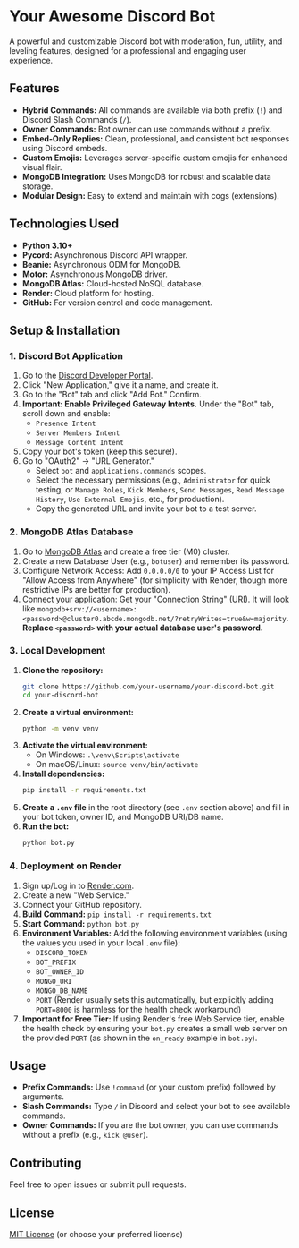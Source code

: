 # Your Awesome Discord Bot

A powerful and customizable Discord bot with moderation, fun, utility, and leveling features, designed for a professional and engaging user experience.

## Features

*   **Hybrid Commands:** All commands are available via both prefix (`!`) and Discord Slash Commands (`/`).
*   **Owner Commands:** Bot owner can use commands without a prefix.
*   **Embed-Only Replies:** Clean, professional, and consistent bot responses using Discord embeds.
*   **Custom Emojis:** Leverages server-specific custom emojis for enhanced visual flair.
*   **MongoDB Integration:** Uses MongoDB for robust and scalable data storage.
*   **Modular Design:** Easy to extend and maintain with cogs (extensions).

## Technologies Used

*   **Python 3.10+**
*   **Pycord:** Asynchronous Discord API wrapper.
*   **Beanie:** Asynchronous ODM for MongoDB.
*   **Motor:** Asynchronous MongoDB driver.
*   **MongoDB Atlas:** Cloud-hosted NoSQL database.
*   **Render:** Cloud platform for hosting.
*   **GitHub:** For version control and code management.

## Setup & Installation

### 1. Discord Bot Application

1.  Go to the [Discord Developer Portal](https://discord.com/developers/applications).
2.  Click "New Application," give it a name, and create it.
3.  Go to the "Bot" tab and click "Add Bot." Confirm.
4.  **Important: Enable Privileged Gateway Intents.** Under the "Bot" tab, scroll down and enable:
    *   `Presence Intent`
    *   `Server Members Intent`
    *   `Message Content Intent`
5.  Copy your bot's token (keep this secure!).
6.  Go to "OAuth2" -> "URL Generator."
    *   Select `bot` and `applications.commands` scopes.
    *   Select the necessary permissions (e.g., `Administrator` for quick testing, or `Manage Roles`, `Kick Members`, `Send Messages`, `Read Message History`, `Use External Emojis`, etc., for production).
    *   Copy the generated URL and invite your bot to a test server.

### 2. MongoDB Atlas Database

1.  Go to [MongoDB Atlas](https://www.mongodb.com/cloud/atlas) and create a free tier (M0) cluster.
2.  Create a new Database User (e.g., `botuser`) and remember its password.
3.  Configure Network Access: Add `0.0.0.0/0` to your IP Access List for "Allow Access from Anywhere" (for simplicity with Render, though more restrictive IPs are better for production).
4.  Connect your application: Get your "Connection String" (URI). It will look like `mongodb+srv://<username>:<password>@cluster0.abcde.mongodb.net/?retryWrites=true&w=majority`. **Replace `<password>` with your actual database user's password.**

### 3. Local Development

1.  **Clone the repository:**
    ```bash
    git clone https://github.com/your-username/your-discord-bot.git
    cd your-discord-bot
    ```
2.  **Create a virtual environment:**
    ```bash
    python -m venv venv
    ```
3.  **Activate the virtual environment:**
    *   On Windows: `.\venv\Scripts\activate`
    *   On macOS/Linux: `source venv/bin/activate`
4.  **Install dependencies:**
    ```bash
    pip install -r requirements.txt
    ```
5.  **Create a `.env` file** in the root directory (see `.env` section above) and fill in your bot token, owner ID, and MongoDB URI/DB name.
6.  **Run the bot:**
    ```bash
    python bot.py
    ```

### 4. Deployment on Render

1.  Sign up/Log in to [Render.com](https://render.com/).
2.  Create a new "Web Service."
3.  Connect your GitHub repository.
4.  **Build Command:** `pip install -r requirements.txt`
5.  **Start Command:** `python bot.py`
6.  **Environment Variables:** Add the following environment variables (using the values you used in your local `.env` file):
    *   `DISCORD_TOKEN`
    *   `BOT_PREFIX`
    *   `BOT_OWNER_ID`
    *   `MONGO_URI`
    *   `MONGO_DB_NAME`
    *   `PORT` (Render usually sets this automatically, but explicitly adding `PORT=8000` is harmless for the health check workaround)
7.  **Important for Free Tier:** If using Render's free Web Service tier, enable the health check by ensuring your `bot.py` creates a small web server on the provided `PORT` (as shown in the `on_ready` example in `bot.py`).

## Usage

*   **Prefix Commands:** Use `!command` (or your custom prefix) followed by arguments.
*   **Slash Commands:** Type `/` in Discord and select your bot to see available commands.
*   **Owner Commands:** If you are the bot owner, you can use commands without a prefix (e.g., `kick @user`).

## Contributing

Feel free to open issues or submit pull requests.

## License

[MIT License](LICENSE) (or choose your preferred license)
